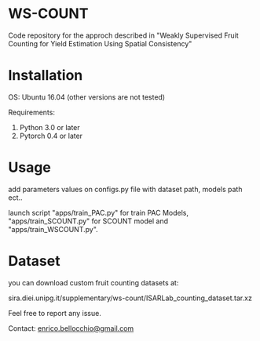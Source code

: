 # WS-COUNT
Code repository for the approch described in "Weakly Supervised Fruit Counting for Yield Estimation Using Spatial Consistency"

# Installation

OS: Ubuntu 16.04 (other versions are not tested)

Requirements:
1. Python 3.0 or later
2. Pytorch 0.4 or later

# Usage
add parameters values on configs.py file with dataset path, models path ect..

launch script "apps/train_PAC.py" for train PAC Models, "apps/train_SCOUNT.py" for SCOUNT model and "apps/train_WSCOUNT.py".

# Dataset

you can download custom fruit counting datasets at: 

sira.diei.unipg.it/supplementary/ws-count/ISARLab_counting_dataset.tar.xz

Feel free to report any issue.

Contact: enrico.bellocchio@gmail.com

